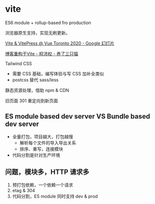 # vite

ES6 module + rollup-based fro production

浏览器原生支持，实现无刷更新。

[Vite & VitePress @ Vue Toronto 2020 - Google 幻灯片](https://docs.google.com/presentation/d/1X1hrFw18v67bEniTPpaI_DBulLdkKNFEc_3nVEm95mM/edit#slide=id.p)

[博客重构于Vite - 程沛权 - 养了三只猫](https://chengpeiquan.com/article/rewrite-in-vite.html)

Tailwind CSS

- 需要 CSS 基础，编写体验与写 CSS 加补全类似
- postcss 替代 sass/less

静态资源处理，借助 npm & CDN

旧页面 301 重定向到新页面

## ES module based dev server VS Bundle based dev server

- 全量打包，项目越大，打包越慢
  - 解析每个文件的导入导出关系
  - 排序、重写，连接模块
- 代码分割是针对生产环境

## 问题，模块多，HTTP 请求多

1. 预打包依赖，一个依赖一个请求
2. etag & 304
3. 代码分割，ES module 同时支持 dev & prod

